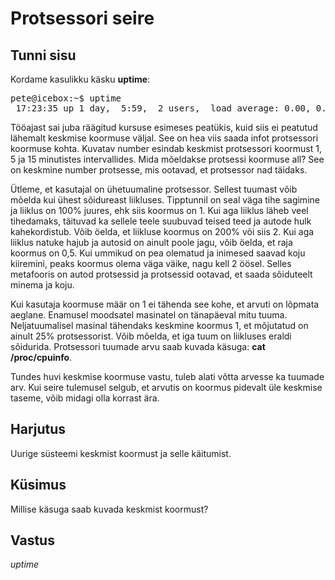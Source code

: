 ﻿# Protsessori seire

## Tunni sisu

Kordame kasulikku käsku <b>uptime</b>:

<pre>
pete@icebox:~$ uptime
 17:23:35 up 1 day,  5:59,  2 users,  load average: 0.00, 0.02, 0.05
</pre>

Tööajast sai juba räägitud kursuse esimeses peatükis, kuid siis ei peatutud lähemalt keskmise koormuse väljal.  See on hea viis saada infot protsessori koormuse kohta. Kuvatav number esindab keskmist protsessori koormust 1, 5 ja 15 minutistes intervallides. Mida mõeldakse protsessi koormuse all? See on keskmine number protsesse, mis ootavad, et protsessor nad täidaks.

Ütleme, et kasutajal on ühetuumaline protsessor. Sellest tuumast võib mõelda kui ühest sõidureast liikluses. Tipptunnil on seal väga tihe sagimine ja liiklus on 100% juures, ehk siis koormus on 1. Kui aga liiklus läheb veel tihedamaks, täituvad ka sellele teele suubuvad teised teed ja autode hulk kahekordistub. Võib öelda, et liikluse koormus on 200% või siis 2. Kui aga liiklus natuke hajub ja autosid on ainult poole jagu, võib öelda, et raja koormus on 0,5. Kui ummikud on pea olematud ja inimesed saavad koju kiiremini, peaks koormus olema väga väike, nagu kell 2 öösel. Selles metafooris on autod protsessid ja protsessid ootavad, et saada sõiduteelt minema ja koju.

Kui kasutaja koormuse määr on 1 ei tähenda see kohe, et arvuti on lõpmata aeglane. Enamusel moodsatel masinatel on tänapäeval mitu tuuma. Neljatuumalisel masinal tähendaks keskmine koormus 1, et mõjutatud on ainult 25% protsessorist. Võib mõelda, et iga tuum on liikluses eraldi sõidurida. Protsessori tuumade arvu saab kuvada käsuga: <b>cat /proc/cpuinfo</b>.

Tundes huvi keskmise koormuse vastu, tuleb alati võtta arvesse ka tuumade arv. Kui seire tulemusel selgub, et arvutis on koormus pidevalt üle keskmise taseme, võib midagi olla korrast ära.

## Harjutus

Uurige süsteemi keskmist koormust ja selle käitumist.

## Küsimus

Millise käsuga saab kuvada keskmist koormust?

## Vastus

*uptime*
